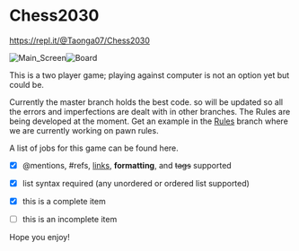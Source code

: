 # Chess2030
https://repl.it/@Taonga07/Chess2030

![Main_Screen](https://user-images.githubusercontent.com/56770626/81211682-a2c25800-8fcb-11ea-8990-a37f4d714089.png)![Board](https://user-images.githubusercontent.com/56770626/81210936-85d95500-8fca-11ea-9216-c291e85f7370.png)


This is a two player game; playing against computer is not an option yet but could be.

Currently the master branch holds the best code. so will be updated so all the errors and imperfections are dealt with in other branches.
The Rules are being developed at the moment. Get an example in the [Rules](https://github.com/Taonga07/Chess2030/tree/working)  branch where we are currently working on pawn rules.

A list of jobs for this game can be found here.

- [x] @mentions, #refs, [links](), **formatting**, and <del>tags</del> supported
- [x] list syntax required (any unordered or ordered list supported)
- [x] this is a complete item
- [ ] this is an incomplete item


Hope you enjoy!
